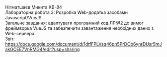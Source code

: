 Нігматшаєв Микита КВ-84<br>
Лабораторна робота 3: Розробка Web-додатка засобами Javascript/VueJS<br> 
Загальне завдання: адаптувати програмний код ЛР№2 до вимог фреймворка VueJS та забезпечити завантаження необхідних даних з Web-сервера.<br>
Звіт: https://docs.google.com/document/d/1dtfFPLVsq46pn5PrDOo6ynrDUsr5mJakGCEE7VnRMG4/edit?usp=sharing